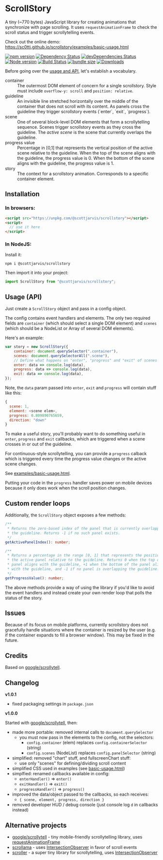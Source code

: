 # ScrollStory

A tiny (~770 bytes) JavaScript library for creating animations that synchronize with
page scrolling. It uses `requestAnimationFrame` to check the scroll status and
trigger scrollytelling events.

Check out the online demo: https://sc0ttj.github.io/scrollstory/examples/basic-usage.html

[![npm version](https://badge.fury.io/js/%40scottjarvis%2Fscrollstory.svg)](https://badge.fury.io/js/%40scottjarvis%2Fscrollstory) [![Dependency Status](https://david-dm.org/sc0ttj/scrollstory.svg)](https://david-dm.org/sc0ttj/scrollstory) [![devDependencies Status](https://david-dm.org/sc0ttj/scrollstory/dev-status.svg)](https://david-dm.org/sc0ttj/scrollstory?type=dev) [![Node version](https://badgen.net/npm/node/@scottjarvis/scrollstory)](http://nodejs.org/download/) [![Build Status](https://travis-ci.org/sc0ttj/scrollstory.svg?branch=master)](https://travis-ci.org/sc0ttj/scrollstory) [![bundle size](https://badgen.net/bundlephobia/minzip/@scottjarvis/scrollstory?color=green&label=gzipped)](https://badgen.net/bundlephobia/minzip/@scottjarvis/scrollstory) [![Downloads](https://badgen.net/npm/dt/@scottjarvis/scrollstory)](https://badgen.net/npm/dt/@scottjarvis/scrollstory)

Before going over the [usage and API](#usage-api), let's establish a vocabulary.

<dl>
    <dt>container</dt>
    <dd>
        The outermost DOM element of concern for a single scrollstory.
        Style must include <code>overflow-y: scroll</code> and
        <code>position: relative</code>.
    </dd>
    <dt>guideline</dt>
    <dd>
        An invisible line stretched horizontally over the middle of the
        container that does not scroll with its content. As panels cross the
        guideline they trigger scrollstory events (`enter`, `exit`, `progress`).
    </dd>
    <dt>scene</dt>
    <dd>
        One of several block-level DOM elements that form a scrollytelling
        sequence. Scenes trigger scrollstory events as they cross the guideline.
        The <i>active scene</i> is the scene that currently overlaps the
        guideline.
    </dd>
    <dt>progress value</dt>
    <dd>
        Percentage in [0,1] that represents the vertical position of the active
        scene relative to the guideline. When the top of the scene aligns with
        the guideline, the progress value is 0. When the bottom of the scene
        aligns with the guideline, the progress value is 1.
    </dd>
    <dt>story</dt>
    <dd>
        The context for a scrollstory animation. Corresponds to a specific
        container element.
    </dd>
</dl>

## Installation

### In browsers:

```html
<script src="https://unpkg.com/@scottjarvis/scrollstory"></script>
<script>
  // use it here
</script>
```

### In NodeJS:

Install it:

```
npm i @scottjarvis/scrollstory
```

Then import it into your project:

```js
import ScrollStory from "@scottjarvis/scrollstory";
```

## Usage (API)

Just create a `ScrollStory` object and pass in a config object.

The config contains event handlers and elements. The only two
required fields are `container` (which should select a single DOM
element) and `scenes` (which should be a NodeList or Array of several DOM elements). 

Here's an example:

```js
var story = new ScrollStory({
    container: document.querySelector(".container"),
    scenes: document.querySelectorAll(".scene"),
    // Define what happens on "enter", "progress" and "exit" of scenes
    enter: data => console.log(data),
    progress: data => console.log(data),
    exit: data => console.log(data),
});
```

Note, the `data` param passed into `enter`, `exit` and `progress` will contain stuff like this:

```js
{ 
  scene: 1,
  element: <scene elem>, 
  progress: 0.809890765659, 
  direction: "down" 
}
```

To make a useful story, you'll probably want to do something useful in
`enter`, `progress` and `exit` callbacks, which are triggered when a scene crosses in or out of the guideline.

For continuous-style scrollytelling, you can provide a `progress` calback which
is triggered every time the progress value changes or the active scene changes.

See [examples/basic-usage.html](examples/basic-usage.html).

Putting your code in the `progress` handler saves power on mobile devices because it only does work when the scroll position changes.

## Custom render loops

Additionally, the `ScrollStory` object exposes a few methods:

```ts
/**
 * Returns the zero-based index of the panel that is currently overlapping
 * the guideline. Returns -1 if no such panel exists.
 */
getActivePanelIndex(): number;

/**
 * Returns a percentage in the range [0, 1] that represents the position of
 * the active panel relative to the guideline. Returns 0 when the top of the
 * panel aligns with the guideline, +1 when the bottom of the panel aligns
 * with the guideline, and -1 if no panel is overlapping the guideline.
 */
getProgressValue(): number;

```

The above methods provide a way of using the library if you'd like to avoid the
event handlers and instead create your own render loop that polls the status of
the story.

## Issues

Because of its focus on mobile platforms, currently scrollstory does
not gracefully handle situations where the container is resized by the user
(e.g. if the container expands to fill a browser window). This may be fixed in
the future.

## Credits

Based on [google/scrollytell](https://github.com/google/scrollytell/). 

## Changelog

**v1.0.1**
- fixed packaging settings in `package.json`

**v1.0.0**

Started with [google/scrollytell](https://github.com/google/scrollytell/), then:

- made more portable: removed internal calls to `document.querySelector`
  - you must now pass in the elements to the config, not the selectors:
    - `config.container` (elem) replaces `config.containerSelector` (string)
    - `config.scenes` (NodeList) replaces `config.panelSelector` (string)
- simplified: removed "chart" stuff, and fullscreenChart stuff:
  - use only "scenes" for defining/dividing scroll content
- simplified CSS used in examples (see [basic-usage.html](./examples/basic-usage.html))
- simplfied: renamed callbacks available in config:
  - `enterHandler()` => `enter()`
  - `exitHandler()` => `exit()`
  - `progressHandler()` => `progress()`
- improved the data/object passed to the callbacks, so each receives:
  - `{ scene, element, progress, direction }`
- removed developer HUD / debug console (just console log `d` in callbacks instead)

## Alternative projects

- [google/scrollytell](https://github.com/google/scrollytell/) - tiny mobile-friendly scrollytelling library, uses [requestAnimationFrame](https://developer.mozilla.org/en-US/docs/Web/API/window/requestAnimationFrame)
- [scrollama](https://github.com/russellgoldenberg/scrollama) - uses [IntersectionObserver](https://developer.mozilla.org/en-US/docs/Web/API/Intersection_Observer_API) in favor of scroll events
- [scroller](https://github.com/rdmurphy/scroller) - a super tiny library for scrollytelling, uses [IntersectionObserver](https://developer.mozilla.org/en-US/docs/Web/API/Intersection_Observer_API)
